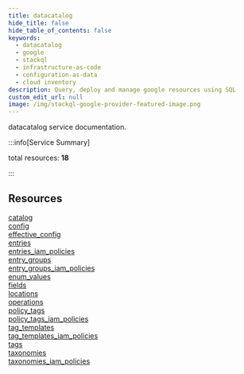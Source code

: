 ```yaml
---
title: datacatalog
hide_title: false
hide_table_of_contents: false
keywords:
  - datacatalog
  - google
  - stackql
  - infrastructure-as-code
  - configuration-as-data
  - cloud inventory
description: Query, deploy and manage google resources using SQL
custom_edit_url: null
image: /img/stackql-google-provider-featured-image.png
---
```


datacatalog service documentation.

:::info[Service Summary]

total resources: __18__  

:::

## Resources
<div class="row">
<div class="providerDocColumn">
<a href="/datacatalog/catalog/">catalog</a><br />
<a href="/datacatalog/config/">config</a><br />
<a href="/datacatalog/effective_config/">effective_config</a><br />
<a href="/datacatalog/entries/">entries</a><br />
<a href="/datacatalog/entries_iam_policies/">entries_iam_policies</a><br />
<a href="/datacatalog/entry_groups/">entry_groups</a><br />
<a href="/datacatalog/entry_groups_iam_policies/">entry_groups_iam_policies</a><br />
<a href="/datacatalog/enum_values/">enum_values</a><br />
<a href="/datacatalog/fields/">fields</a>
</div>
<div class="providerDocColumn">
<a href="/datacatalog/locations/">locations</a><br />
<a href="/datacatalog/operations/">operations</a><br />
<a href="/datacatalog/policy_tags/">policy_tags</a><br />
<a href="/datacatalog/policy_tags_iam_policies/">policy_tags_iam_policies</a><br />
<a href="/datacatalog/tag_templates/">tag_templates</a><br />
<a href="/datacatalog/tag_templates_iam_policies/">tag_templates_iam_policies</a><br />
<a href="/datacatalog/tags/">tags</a><br />
<a href="/datacatalog/taxonomies/">taxonomies</a><br />
<a href="/datacatalog/taxonomies_iam_policies/">taxonomies_iam_policies</a>
</div>
</div>